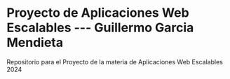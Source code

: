 # Proyecto de Aplicaciones Web Escalables --- Guillermo Garcia Mendieta
Repositorio para el Proyecto de la materia de Aplicaciones Web Escalables 2024
